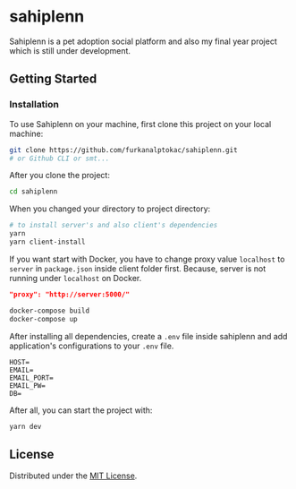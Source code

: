 # sahiplenn

Sahiplenn is a pet adoption social platform and also my final year project which is still under development.

## Getting Started

### Installation
To use Sahiplenn on your machine, first clone this project on your local machine:

```bash
git clone https://github.com/furkanalptokac/sahiplenn.git
# or Github CLI or smt...
```

After you clone the project:

```bash
cd sahiplenn
```

When you changed your directory to project directory:

```bash
# to install server's and also client's dependencies
yarn
yarn client-install
```

If you want start with Docker, you have to change proxy value `localhost` to `server` in `package.json` inside client folder first. Because, server is not running under `localhost` on Docker.

```json
"proxy": "http://server:5000/"
```

```bash
docker-compose build
docker-compose up
```

After installing all dependencies, create a `.env` file inside sahiplenn and add application's configurations to your `.env` file.

```env
HOST=
EMAIL=
EMAIL_PORT=
EMAIL_PW=
DB=
```

After all, you can start the project with:

```bash
yarn dev
```

## License

Distributed under the [MIT License](https://github.com/furkanalptokac/sahiplenn/blob/main/LICENSE).
